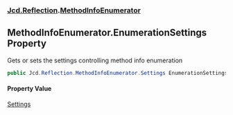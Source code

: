 ### [Jcd.Reflection](Jcd_Reflection.md 'Jcd.Reflection').[MethodInfoEnumerator](Jcd_Reflection_MethodInfoEnumerator.md 'Jcd.Reflection.MethodInfoEnumerator')
## MethodInfoEnumerator.EnumerationSettings Property
Gets or sets the settings controlling method info enumeration  
```csharp
public Jcd.Reflection.MethodInfoEnumerator.Settings EnumerationSettings { get; set; }
```
#### Property Value
[Settings](Jcd_Reflection_MethodInfoEnumerator_Settings.md 'Jcd.Reflection.MethodInfoEnumerator.Settings')
